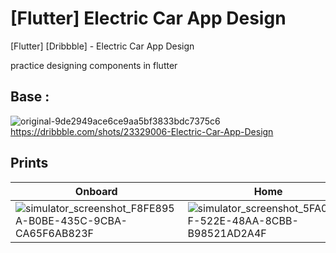 # [Flutter] Electric Car App Design
[Flutter] [Dribbble] - Electric Car App Design

practice designing components in flutter

## Base : 
![original-9de2949ace6ce9aa5bf3833bdc7375c6](https://github.com/gcmms/flutter-ElectricCarAppDesign/assets/32177705/92921a71-cf3f-4a1e-b440-5c118bd10fbb)
https://dribbble.com/shots/23329006-Electric-Car-App-Design

## Prints

|Onboard| Home| 
|--|--| 
|![simulator_screenshot_F8FE895A-B0BE-435C-9CBA-CA65F6AB823F](https://github.com/gcmms/flutter-ElectricCarAppDesign/assets/32177705/30133ba4-bc01-464c-a946-427c1537248a)|![simulator_screenshot_5FA08E2F-522E-48AA-8CBB-B98521AD2A4F](https://github.com/gcmms/flutter-ElectricCarAppDesign/assets/32177705/9d5c8087-3c76-4762-9c76-e011f20b5dbb)| 
